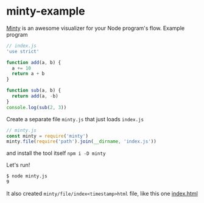 # minty-example

[Minty](https://github.com/lumpy-turnips/minty) is an awesome visualizer for your Node program's
flow. Example program

```js
// index.js
'use strict'

function add(a, b) {
  a += 10
  return a + b
}

function sub(a, b) {
  return add(a, -b)
}
console.log(sub(2, 3))
```

Create a separate file `minty.js` that just loads `index.js`

```js
// minty.js
const minty = require('minty')
minty.file(require('path').join(__dirname, 'index.js'))
```

and install the tool itself `npm i -D minty`

Let's run!

```sh
$ node minty.js
9
```

It also created `minty/file/index<timestamp>html` file, like this one 
[index.html](minty/file/index.html)
